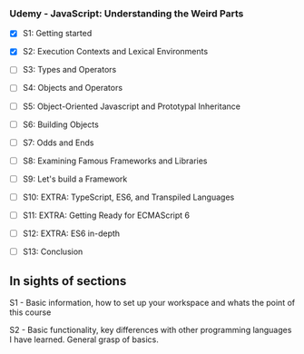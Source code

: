 ### Udemy - JavaScript: Understanding the Weird Parts

- [x] S1: Getting started
- [x] S2: Execution Contexts and Lexical Environments
- [ ] S3: Types and Operators
- [ ] S4: Objects and Operators
- [ ] S5: Object-Oriented Javascript and Prototypal Inheritance
- [ ] S6: Building Objects
- [ ] S7: Odds and Ends
- [ ] S8: Examining Famous Frameworks and Libraries
- [ ] S9: Let's build a Framework
- [ ] S10: EXTRA: TypeScript, ES6, and Transpiled Languages
- [ ] S11: EXTRA: Getting Ready for ECMAScript 6
- [ ] S12: EXTRA: ES6 in-depth
- [ ] S13: Conclusion


## In sights of sections

S1 - Basic information, how to set up your workspace and whats the point of this course

S2 - Basic functionality, key differences with other programming languages I have learned. General grasp of basics.

